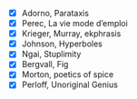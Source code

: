 - [x] Adorno, Parataxis
- [x] Perec, La vie mode d’emploi
- [x] Krieger, Murray, ekphrasis
- [x] Johnson, Hyperboles
- [x] Ngai, Stuplimity
- [x] Bergvall, Fig
- [x] Morton, poetics of spice
- [x] Perloff, Unoriginal Genius

